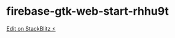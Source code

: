 # firebase-gtk-web-start-rhhu9t

[Edit on StackBlitz ⚡️](https://stackblitz.com/edit/firebase-gtk-web-start-rhhu9t)